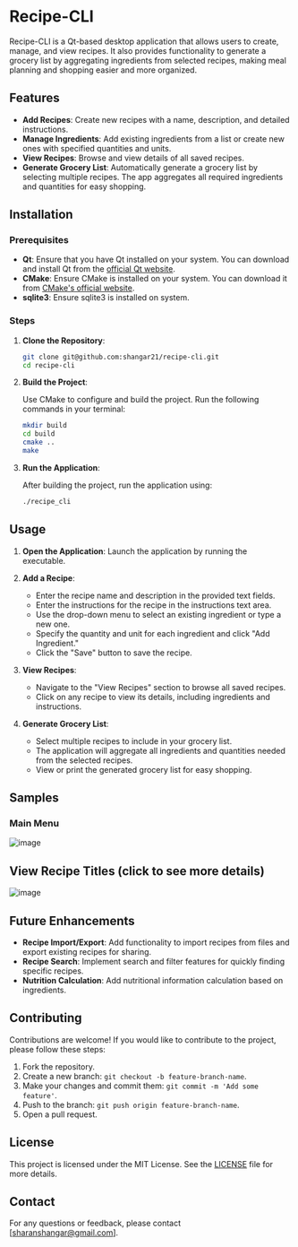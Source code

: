 # Recipe-CLI

Recipe-CLI is a Qt-based desktop application that allows users to create, manage, and view recipes. It also provides functionality to generate a grocery list by aggregating ingredients from selected recipes, making meal planning and shopping easier and more organized.

## Features

- **Add Recipes**: Create new recipes with a name, description, and detailed instructions.
- **Manage Ingredients**: Add existing ingredients from a list or create new ones with specified quantities and units.
- **View Recipes**: Browse and view details of all saved recipes.
- **Generate Grocery List**: Automatically generate a grocery list by selecting multiple recipes. The app aggregates all required ingredients and quantities for easy shopping.

## Installation

### Prerequisites

- **Qt**: Ensure that you have Qt installed on your system. You can download and install Qt from the [official Qt website](https://www.qt.io/download).
- **CMake**: Ensure CMake is installed on your system. You can download it from [CMake's official website](https://cmake.org/download/).
- **sqlite3**: Ensure sqlite3 is installed on system.

### Steps

1. **Clone the Repository**:

    ```bash
    git clone git@github.com:shangar21/recipe-cli.git
    cd recipe-cli
    ```

2. **Build the Project**:

    Use CMake to configure and build the project. Run the following commands in your terminal:

    ```bash
    mkdir build
    cd build
    cmake ..
    make
    ```

3. **Run the Application**:

    After building the project, run the application using:

    ```bash
    ./recipe_cli
    ```

## Usage

1. **Open the Application**: Launch the application by running the executable.

2. **Add a Recipe**:
   - Enter the recipe name and description in the provided text fields.
   - Enter the instructions for the recipe in the instructions text area.
   - Use the drop-down menu to select an existing ingredient or type a new one.
   - Specify the quantity and unit for each ingredient and click "Add Ingredient."
   - Click the "Save" button to save the recipe.

3. **View Recipes**:
   - Navigate to the "View Recipes" section to browse all saved recipes.
   - Click on any recipe to view its details, including ingredients and instructions.

4. **Generate Grocery List**:
   - Select multiple recipes to include in your grocery list.
   - The application will aggregate all ingredients and quantities needed from the selected recipes.
   - View or print the generated grocery list for easy shopping.
  
## Samples

### Main Menu
![image](https://github.com/user-attachments/assets/5208c95d-c912-4935-ac77-347d567f1385)

## View Recipe Titles (click to see more details)
![image](https://github.com/user-attachments/assets/0f94f459-a828-4953-871b-66d4a9a2c44a)



## Future Enhancements

- **Recipe Import/Export**: Add functionality to import recipes from files and export existing recipes for sharing.
- **Recipe Search**: Implement search and filter features for quickly finding specific recipes.
- **Nutrition Calculation**: Add nutritional information calculation based on ingredients.

## Contributing

Contributions are welcome! If you would like to contribute to the project, please follow these steps:

1. Fork the repository.
2. Create a new branch: `git checkout -b feature-branch-name`.
3. Make your changes and commit them: `git commit -m 'Add some feature'`.
4. Push to the branch: `git push origin feature-branch-name`.
5. Open a pull request.

## License

This project is licensed under the MIT License. See the [LICENSE](LICENSE) file for more details.

## Contact

For any questions or feedback, please contact [sharanshangar@gmail.com].

